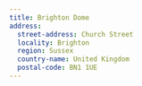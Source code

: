 ```yaml
---
title: Brighton Dome
address:
  street-address: Church Street
  locality: Brighton
  region: Sussex
  country-name: United Kingdom
  postal-code: BN1 1UE
---
```

